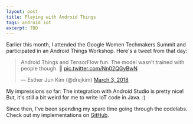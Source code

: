 ```yaml
---
layout: post
title: Playing with Android Things
tags: android iot
excerpt: TBD
---
```


Earlier this month, I attended the Google Women Techmakers Summit and participated in an Android Things Workshop. Here's a tweet from that day:

<div class="mb-3">
  <blockquote class="twitter-tweet tw-align-center" data-lang="en"><p lang="en" dir="ltr">Android Things and TensorFlow fun. The model wasn’t trained with people though. 🤔 <a href="https://t.co/Nn02QGyBwN">pic.twitter.com/Nn02QGyBwN</a></p>&mdash; Esther Jun Kim (@drejkim) <a href="https://twitter.com/drejkim/status/970069460261355520?ref_src=twsrc%5Etfw">March 3, 2018</a></blockquote>
  <script async src="https://platform.twitter.com/widgets.js" charset="utf-8"></script>
</div>

My impressions so far: The integration with Android Studio is pretty nice! But, it's still a bit weird for me to write IoT code in Java. :)

Since then, I've been spending my spare time going through the codelabs. Check out my implementations on [GitHub](https://github.com/drejkim/androidthings-codelabs).